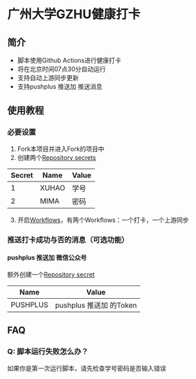 # 广州大学GZHU健康打卡

## 简介

- 脚本使用Github Actions进行健康打卡  
- 将在北京时间07点30分自动运行  
- 支持自动上游同步更新  
- 支持pushplus 推送加 推送消息

## 使用教程

### 必要设置

1. Fork本项目并进入Fork的项目中
2. 创建两个[Repository secrets](https://docs.github.com/en/actions/security-guides/encrypted-secrets#creating-encrypted-secrets-for-a-repository "教程")

|Secret|Name|Value|
|-|-|-|
|1|XUHAO|学号|
|2|MIMA|密码|

3. 开启[Workflows](https://docs.github.com/en/actions/managing-workflow-runs/disabling-and-enabling-a-workflow#enabling-a-workflow "教程")，有两个Workflows：一个打卡，一个上游同步

### 推送打卡成功与否的消息（可选功能）

#### pushplus 推送加 微信公众号

额外创建一个[Repository secret](https://docs.github.com/en/actions/security-guides/encrypted-secrets#creating-encrypted-secrets-for-a-repository "教程")

|Name|Value|
|-|-|
|PUSHPLUS|pushplus 推送加 的Token|

## FAQ

### Q: 脚本运行失败怎么办？

如果你是第一次运行脚本，请先检查学号密码是否输入错误
